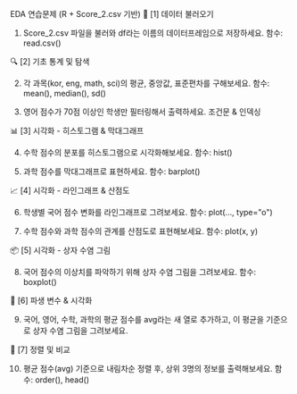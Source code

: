 EDA 연습문제 (R + Score_2.csv 기반)
📁 [1] 데이터 불러오기

1. Score_2.csv 파일을 불러와 df라는 이름의 데이터프레임으로 저장하세요.
함수: read.csv()

🔍 [2] 기초 통계 및 탐색

2. 각 과목(kor, eng, math, sci)의 평균, 중앙값, 표준편차를 구해보세요.
함수: mean(), median(), sd()

3. 영어 점수가 70점 이상인 학생만 필터링해서 출력하세요.
조건문 & 인덱싱

📊 [3] 시각화 - 히스토그램 & 막대그래프

4. 수학 점수의 분포를 히스토그램으로 시각화해보세요.
함수: hist()

5. 과학 점수를 막대그래프로 표현하세요.
함수: barplot()

📈 [4] 시각화 - 라인그래프 & 산점도

6. 학생별 국어 점수 변화를 라인그래프로 그려보세요.
함수: plot(..., type="o")

7. 수학 점수와 과학 점수의 관계를 산점도로 표현해보세요.
함수: plot(x, y)

📦 [5] 시각화 - 상자 수염 그림

8. 국어 점수의 이상치를 파악하기 위해 상자 수염 그림을 그려보세요.
함수: boxplot()

📐 [6] 파생 변수 & 시각화

9. 국어, 영어, 수학, 과학의 평균 점수를 avg라는 새 열로 추가하고, 이 평균을 기준으로 상자 수염 그림을 그려보세요.

🏁 [7] 정렬 및 비교

10. 평균 점수(avg) 기준으로 내림차순 정렬 후, 상위 3명의 정보를 출력해보세요.
함수: order(), head()
